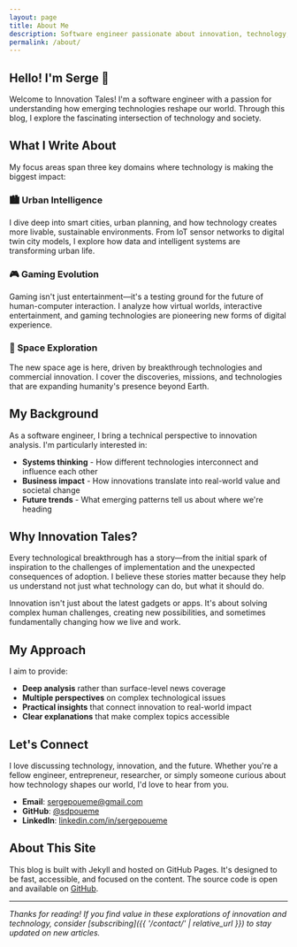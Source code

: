 ```yaml
---
layout: page
title: About Me
description: Software engineer passionate about innovation, technology, and exploring how emerging technologies reshape our world.
permalink: /about/
---
```


## Hello! I'm Serge 👋

Welcome to Innovation Tales! I'm a software engineer with a passion for understanding how emerging technologies reshape our world. Through this blog, I explore the fascinating intersection of technology and society.

## What I Write About

My focus areas span three key domains where technology is making the biggest impact:

### 🏙️ Urban Intelligence
I dive deep into smart cities, urban planning, and how technology creates more livable, sustainable environments. From IoT sensor networks to digital twin city models, I explore how data and intelligent systems are transforming urban life.

### 🎮 Gaming Evolution  
Gaming isn't just entertainment—it's a testing ground for the future of human-computer interaction. I analyze how virtual worlds, interactive entertainment, and gaming technologies are pioneering new forms of digital experience.

### 🚀 Space Exploration
The new space age is here, driven by breakthrough technologies and commercial innovation. I cover the discoveries, missions, and technologies that are expanding humanity's presence beyond Earth.

## My Background

As a software engineer, I bring a technical perspective to innovation analysis. I'm particularly interested in:

- **Systems thinking** - How different technologies interconnect and influence each other
- **Business impact** - How innovations translate into real-world value and societal change  
- **Future trends** - What emerging patterns tell us about where we're heading

## Why Innovation Tales?

Every technological breakthrough has a story—from the initial spark of inspiration to the challenges of implementation and the unexpected consequences of adoption. I believe these stories matter because they help us understand not just what technology can do, but what it should do.

Innovation isn't just about the latest gadgets or apps. It's about solving complex human challenges, creating new possibilities, and sometimes fundamentally changing how we live and work.

## My Approach

I aim to provide:

- **Deep analysis** rather than surface-level news coverage
- **Multiple perspectives** on complex technological issues
- **Practical insights** that connect innovation to real-world impact
- **Clear explanations** that make complex topics accessible

## Let's Connect

I love discussing technology, innovation, and the future. Whether you're a fellow engineer, entrepreneur, researcher, or simply someone curious about how technology shapes our world, I'd love to hear from you.

- **Email**: [sergepoueme@gmail.com](mailto:sergepoueme@gmail.com)
- **GitHub**: [@sdpoueme](https://github.com/sdpoueme)
- **LinkedIn**: [linkedin.com/in/sergepoueme](https://linkedin.com/in/sergepoueme)

## About This Site

This blog is built with Jekyll and hosted on GitHub Pages. It's designed to be fast, accessible, and focused on the content. The source code is open and available on [GitHub](https://github.com/sdpoueme/sdpoueme.github.io).

---

*Thanks for reading! If you find value in these explorations of innovation and technology, consider [subscribing]({{ '/contact/' | relative_url }}) to stay updated on new articles.*
